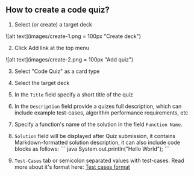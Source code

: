## How to create a code quiz?

1) Select (or create) a target deck

![alt text](images/create-1.png  = 100px "Create deck")

2) Click Add link at the top menu

![alt text](images/create-2.png  = 100px "Add quiz")

3) Select "Code Quiz" as a card type

4) Select the target deck

5) In the `Title` field specify a short title of the quiz

6) In the `Description` field provide a quizes full description, which can include example test-cases, algorithm performance requirements, etc

7) Specify a function's name of the solution in the field `Function Name`.

8) `Solution` field will be displayed after Quiz submission, it contains Markdown-formatted solution description, it can also include code blocks as follows:
   \`\`\` java
      System.out.println("Hello World");
   \`\`\`
   
9) `Test-Cases` tab or semicolon separated values with test-cases. Read more about it's format here:
[Test cases format](test-cases-format.md)
